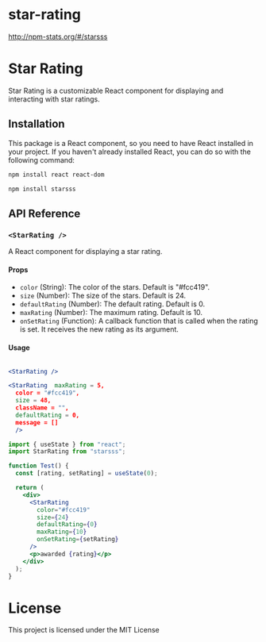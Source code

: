 # star-rating

http://npm-stats.org/#/starsss

# Star Rating

Star Rating is a customizable React component for displaying and interacting with star ratings.

## Installation

This package is a React component, so you need to have React installed in your project. If you haven't already installed React, you can do so with the following command:

```bash
npm install react react-dom

npm install starsss
```

## API Reference

### `<StarRating />`

A React component for displaying a star rating.

#### Props

- `color` (String): The color of the stars. Default is "#fcc419".
- `size` (Number): The size of the stars. Default is 24.
- `defaultRating` (Number): The default rating. Default is 0.
- `maxRating` (Number): The maximum rating. Default is 10.
- `onSetRating` (Function): A callback function that is called when the rating is set. It receives the new rating as its argument.

#### Usage

```jsx

<StarRating />

<StarRating  maxRating = 5,
  color = "#fcc419",
  size = 48,
  className = "",
  defaultRating = 0,
  message = []
  />
```

```jsx
import { useState } from "react";
import StarRating from "starsss";

function Test() {
  const [rating, setRating] = useState(0);

  return (
    <div>
      <StarRating
        color="#fcc419"
        size={24}
        defaultRating={0}
        maxRating={10}
        onSetRating={setRating}
      />
      <p>awarded {rating}</p>
    </div>
  );
}
```

# License

This project is licensed under the MIT License
